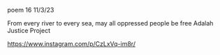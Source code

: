 poem 16 11/3/23

From every river to every sea, may all oppressed people be free 
Adalah Justice Project

https://www.instagram.com/p/CzLxVq-im8r/
